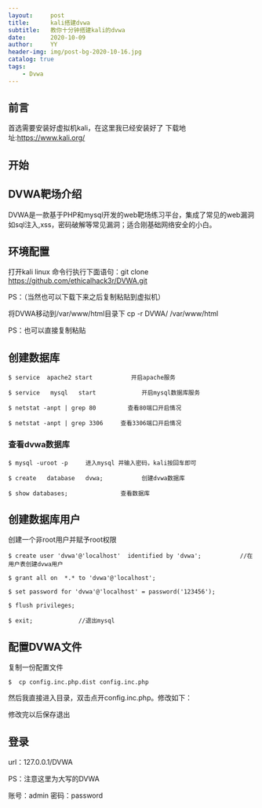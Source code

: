 ```yaml
---
layout:     post
title:      kali搭建dvwa
subtitle:   教你十分钟搭建kali的dvwa
date:       2020-10-09
author:     YY
header-img: img/post-bg-2020-10-16.jpg
catalog: true
tags:
    - Dvwa
---
```



## 前言
首选需要安装好虚拟机kali，在这里我已经安装好了
下载地址:https://www.kali.org/ 
## 开始

## DVWA靶场介绍

DVWA是一款基于PHP和mysql开发的web靶场练习平台，集成了常见的web漏洞如sql注入,xss，密码破解等常见漏洞；适合刚基础网络安全的小白。

## 环境配置
打开kali linux 命令行执行下面语句：git clone https://github.com/ethicalhack3r/DVWA.git

PS：（当然也可以下载下来之后复制粘贴到虚拟机）
 
 
 将DVWA移动到/var/www/html目录下
cp -r DVWA/ /var/www/html

PS：也可以直接复制粘贴 

## 创建数据库

	$ service  apache2 start           开启apache服务
	
	$ service   mysql   start             开启mysql数据库服务

	$ netstat -anpt | grep 80         查看80端口开启情况

	$ netstat -anpt | grep 3306     查看3306端口开启情况



### 查看dvwa数据库

	$ mysql -uroot -p     进入mysql 并输入密码，kali按回车即可

	$ create   database   dvwa;           创建dvwa数据库

	$ show databases;               查看数据库 

## 创建数据库用户
创建一个非root用户并赋予root权限

	$ create user 'dvwa'@'localhost'  identified by 'dvwa';           //在用户表创建dvwa用户     

	$ grant all on  *.* to 'dvwa'@'localhost';    

	$ set password for 'dvwa'@'localhost' = password('123456');  

	$ flush privileges;

	$ exit;             //退出mysql

## 配置DVWA文件
复制一份配置文件

	$  cp config.inc.php.dist config.inc.php

然后我直接进入目录，双击点开config.inc.php。修改如下：

修改完以后保存退出

## 登录

url：127.0.0.1/DVWA

PS：注意这里为大写的DVWA

账号：admin  密码：password

